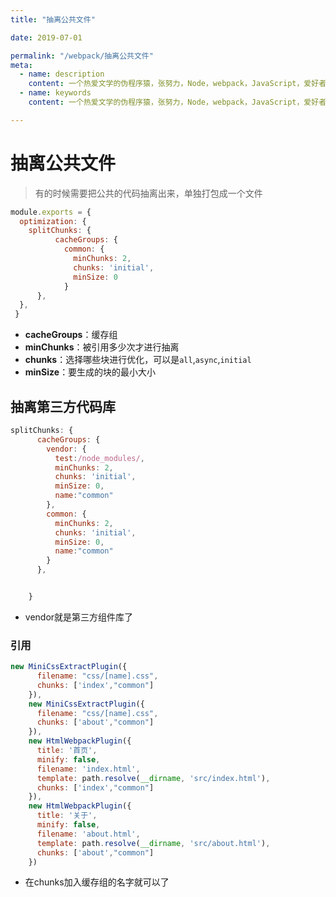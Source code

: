 ```yaml
---
title: "抽离公共文件"

date: 2019-07-01

permalink: "/webpack/抽离公共文件"
meta:
  - name: description
    content: 一个热爱文学的伪程序猿，张努力，Node，webpack，JavaScript，爱好者，博客
  - name: keywords
    content: 一个热爱文学的伪程序猿，张努力，Node，webpack，JavaScript，爱好者，博客

---
```


# 抽离公共文件

> 有的时候需要把公共的代码抽离出来，单独打包成一个文件

```javascript
module.exports = {
  optimization: {
    splitChunks: {
          cacheGroups: {
            common: {
              minChunks: 2,
              chunks: 'initial',
              minSize: 0
            }
      },
  },
 }
```

- **cacheGroups**：缓存组
- **minChunks**：被引用多少次才进行抽离
- **chunks**：选择哪些块进行优化，可以是`all`,`async`,`initial`
- **minSize**：要生成的块的最小大小



##  抽离第三方代码库

```javascript
splitChunks: {
      cacheGroups: {
        vendor: {
          test:/node_modules/,
          minChunks: 2,
          chunks: 'initial',
          minSize: 0,
          name:"common"
        },
        common: {
          minChunks: 2,
          chunks: 'initial',
          minSize: 0,
          name:"common"
        }
      },


    }
```

- vendor就是第三方组件库了

### 引用

```javascript
new MiniCssExtractPlugin({
      filename: "css/[name].css",
      chunks: ['index',"common"]
    }),
    new MiniCssExtractPlugin({
      filename: "css/[name].css",
      chunks: ['about',"common"]
    }),
    new HtmlWebpackPlugin({
      title: '首页',
      minify: false,
      filename: 'index.html',
      template: path.resolve(__dirname, 'src/index.html'),
      chunks: ['index',"common"]
    }),
    new HtmlWebpackPlugin({
      title: '关于',
      minify: false,
      filename: 'about.html',
      template: path.resolve(__dirname, 'src/about.html'),
      chunks: ['about',"common"]
    })
```



- 在chunks加入缓存组的名字就可以了
